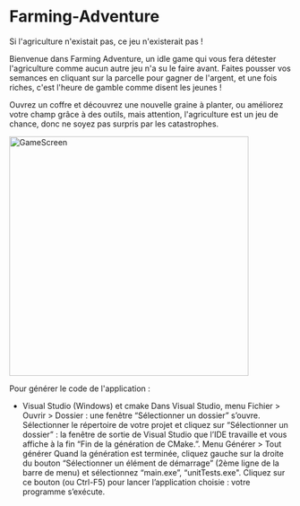 # Farming-Adventure

Si l'agriculture n'existait pas, ce jeu n'existerait pas !

Bienvenue dans Farming Adventure, un idle game qui vous fera détester l'agriculture comme aucun autre jeu n'a su le faire avant.
Faites pousser vos semances en cliquant sur la parcelle pour gagner de l'argent, et une fois riches, c'est l'heure de gamble comme disent les jeunes !

Ouvrez un coffre et découvrez une nouvelle graine à planter, ou améliorez votre champ grâce à des outils, mais attention, l'agriculture est un jeu de chance, donc ne soyez pas surpris par les catastrophes.

<img width="427" alt="GameScreen" src="https://github.com/user-attachments/assets/1d5e9646-1b75-4600-a78e-c6922aea6996" />

Pour générer le code de l'application :
- Visual Studio (Windows) et cmake
Dans Visual Studio, menu Fichier > Ouvrir > Dossier : une fenêtre “Sélectionner un dossier” s’ouvre.
Sélectionner le répertoire de votre projet et cliquez sur “Sélectionner un dossier” : la fenêtre de sortie de Visual Studio que l’IDE travaille et vous affiche à la fin “Fin de la génération de CMake.”.
Menu Générer > Tout générer
Quand la génération est terminée, cliquez gauche sur la droite du bouton “Sélectionner un élément de démarrage” (2ème ligne de la barre de menu) et sélectionnez “main.exe”, “unitTests.exe".
Cliquez sur ce bouton (ou Ctrl-F5) pour lancer l’application choisie : votre programme s’exécute.
